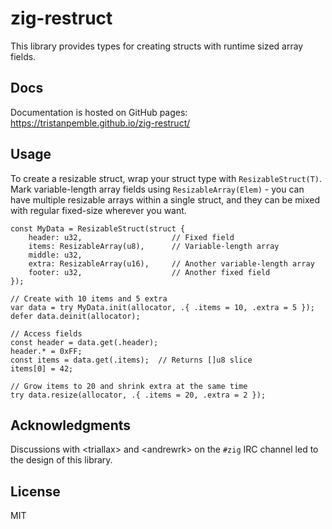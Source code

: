 # zig-restruct

This library provides types for creating structs with runtime sized array fields.

## Docs

Documentation is hosted on GitHub pages: https://tristanpemble.github.io/zig-restruct/

## Usage

To create a resizable struct, wrap your struct type with `ResizableStruct(T)`. Mark
variable-length array fields using `ResizableArray(Elem)` - you can have multiple
resizable arrays within a single struct, and they can be mixed with regular fixed-size
wherever you want.

```zig
const MyData = ResizableStruct(struct {
    header: u32,                    // Fixed field
    items: ResizableArray(u8),      // Variable-length array
    middle: u32,
    extra: ResizableArray(u16),     // Another variable-length array
    footer: u32,                    // Another fixed field
});

// Create with 10 items and 5 extra
var data = try MyData.init(allocator, .{ .items = 10, .extra = 5 });
defer data.deinit(allocator);

// Access fields
const header = data.get(.header);
header.* = 0xFF;
const items = data.get(.items);  // Returns []u8 slice
items[0] = 42;

// Grow items to 20 and shrink extra at the same time
try data.resize(allocator, .{ .items = 20, .extra = 2 });
```

## Acknowledgments

Discussions with &lt;triallax&gt; and &lt;andrewrk&gt; on the `#zig` IRC channel led to the design of this library.

## License

MIT
